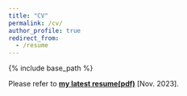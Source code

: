 ```yaml
---
title: "CV"
permalink: /cv/
author_profile: true
redirect_from:
  - /resume
---
```


{% include base_path %}

Please refer to [**my latest resume(pdf)**](http://alexxiao95.github.io/files/resume_Hao.pdf) [Nov. 2023].

<!--
<object data="../files/resume_Hao.pdf" type="application/pdf" width="700px" height="700px">
  <p>This browser does not support embedded PDFs. Please download the PDF to view it: <a href="../files/resume_Hao.pdf">Curriculum Vitae</a>.</p>
</object>-->


<!--Education
======
### [University of Washington](https://www.washington.edu) (UW)
* M.S. in Electrical & Computer Engineering, Sep.2017 - Dec. 2018
* Member of Information Processing Lab where the main research areas are computer vision and image processing

### [Shanghai Jiao Tong University](http://www.sjtu.edu.cn) (SJTU)
* B.S. in Electrical & Computer Engineering, Sep. 2013 - Jun. 2017
* Member of IVM Lab, Outstanding Graduate of SJTU


Skills
======
* Interests: Computer Vision, Machine Learning, Deep Learning, Autonomous Driving
* language: C/C++, Python, Java, Matlab
* Tools: OpenCV, Linux, Git, Vim, Bash, TensorFlow, Azure, AWS

Work Experiences
======
### [TuSimple Inc.](http://www.tusimple.com/index-en.html)
Research Engineer in Perception Team

* Working on **trajectory prediction** for other vehicles based on scenario understanding

### [TuSimple Inc.](http://www.tusimple.com/index-en.html)
Machine Learning Intern in Perception Team

* Built an online **multi-sensor tracking** algorithm, which includes Lidar and cameras, that runs in real-time for an autonomous truck

* Utilized lane detection results and 3d map to do real-time camera pose estimation and tracking stabilization

* Created a regression test pipeline for better analyzing tracking results of different versions of tracking algorithm

  
Experiences
======

### [Information Processing Lab](http://allison.ee.washington.edu/index_files/Page701.htm) (IPL), UW

Graduate Research Assistant, supervised by [*Prof. Jenq-Neng Hwang*](http://www.ee.washington.edu/people/jenq-neng-hwang/)

* Realized a fully unsupervised online learning framework to achieve **multi-camera tracking** of people
* Designed multi-camera tracking of vehicle with a fusion of adaptive appearance, semantic features and comparison of license plates
* Participated in [*NVIDIA AI City challenge 2018*](https://www.aicitychallenge.org), which held as a workshop at [*CVPR 2018*](http://cvpr2018.thecvf.com), and achieved a superiority performance in both Track 1: Traffic Flow Analysis and Track 3: Multi-camera Vehicle Detection & Reidentification, among over 20 teams

### **[Image, Video, and Multimedia Communication Lab](http://ivm.sjtu.edu.cn) (IVM), SJTU**

Undergraduate Research Assistant, supervised by [*Prof. Weiyao Lin*](https://weiyaolin.github.io).

* Collected two challenging group re-identification datasets by tracking people in a crowd scene and implementing socially constraint structure learning to detect groups.* Developed a multi-grain **group re-identification** process which derives features for multi-grain objects and iteratively evaluates their importance to handle interferences from group dynamics.* Proposed a multi-order matching process by a personalized random walk scheme through a multi-order association graph, which integrated multi-grain information to obtain more reliable group matching results.

Project Leader of an Intelligent System

* Achieved a real-time object detection system by training detection model based on YOLO, which can classify abnormal events.* Utilized graph matching algorithm based on confident tracklets to develop multiple object tracking algorithm.* Implemented a **real-time UAV-based intelligent tracking system** on video stream by combining detection and tracking algorithm


### **[Research Center of Intelligent Internet of Things](http://iiot.sjtu.edu.cn/) (IIOT), SJTU**

Project Team Leader, supervised by [*Prof. Xinbing Wang*](http://www.cs.sjtu.edu.cn/~wang-xb/).

* Conducted the construction and maintenance of an academic search system: [*Acemap*](https://acemap.info).* Analyzed a large scale academic dataset, [*Microsoft Academic Graph*](https://www.microsoft.com/en-us/research/project/microsoft-academic-graph/) (MAG), which included data crawling, cleaning and processing.
* Adapted topic model to recognize the relationship between word topics and document topics.* Designed a novel “interactive map” approach to visualize large-scale academic literatures and display the deep relationship among them.

Publications
======

* W. Lin, Y. Li, **H. Xiao**, J. See, J. Zou, H. Xiong, J. Wang and T. Mei, [Group Re-Identification with Multi-grained Matching and Integration](https://alexxiao95.github.io/publications/tcyber2019), in IEEE Transactions on Cybernetics, 2019
* **H. Xiao**, W. Lin, B. Sheng, K. Lu, J. Yan, J. Wang, E. Ding, Y. Zhang, H. Xiong, [Group Re-Identification: Leveraging and Integrating Multi-Grain Information](https://alexxiao95.github.io/publications/acmmm2018), in ACM Multimedia, 2018
* Z. Tang, G. Wang, **H. Xiao**, A. Zheng and J.-N. Hwang, [Single-camera and inter-camera vehicle tracking and 3D speed estimation based on fusion of visual and semantic features](https://alexxiao95.github.io/publications/cvpr2018), in IEEE CVPR Workshop on the NVIDIA AI City Challenge, 2018

  
Patent
======
* [Construction and Visualization of Heterogeneous Topic Web Based on Text Network](http://www.soopat.com/Patent/201610757401), Patent #: ZL201610757401.0 (Chinese)
  
Honors
======
* Student Travel Grant, ACM Multimedia 2018 conference, funded by US National Science Foundation(NSF), Aug. 2018

* Winner Team, Track 1 & Track 3 at the NVIDIA AI City Challenge Workshop at CVPR 2018, Jun. 2018

* Academic Excellence Scholarship & Xin Dong Scholarship & National Endeavor Fellowship in SJTU, 2013-2017

* First Prize, Chinese Mathematical Olympiad & China Undergraduate Mathematical Contest in Modeling, 2012-2013

Service
======
* Conference and Journal Reviewer: CVPR 2018, ETRI 2018
-->